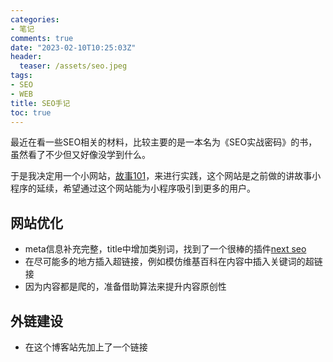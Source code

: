 ```yaml
---
categories:
- 笔记
comments: true
date: "2023-02-10T10:25:03Z"
header:
  teaser: /assets/seo.jpeg
tags:
- SEO
- WEB
title: SEO手记
toc: true
---
```


最近在看一些SEO相关的材料，比较主要的是一本名为《SEO实战密码》的书，虽然看了不少但又好像没学到什么。

于是我决定用一个小网站，[故事101](https://www.story101.site)，来进行实践，这个网站是之前做的讲故事小程序的延续，希望通过这个网站能为小程序吸引到更多的用户。

## 网站优化
- meta信息补充完整，title中增加类别词，找到了一个很棒的插件[next seo](https://www.npmjs.com/package/next-seo)
- 在尽可能多的地方插入超链接，例如模仿维基百科在内容中插入关键词的超链接
- 因为内容都是爬的，准备借助算法来提升内容原创性


## 外链建设
- 在这个博客站先加上了一个链接